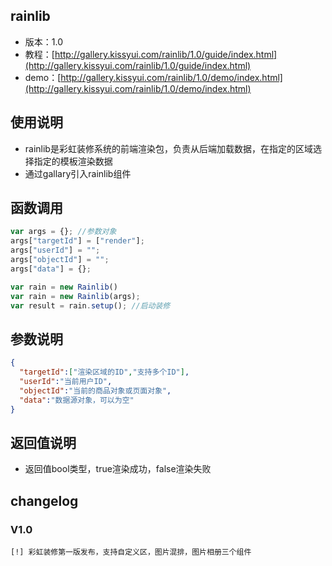 ## rainlib

* 版本：1.0
* 教程：[http://gallery.kissyui.com/rainlib/1.0/guide/index.html](http://gallery.kissyui.com/rainlib/1.0/guide/index.html)
* demo：[http://gallery.kissyui.com/rainlib/1.0/demo/index.html](http://gallery.kissyui.com/rainlib/1.0/demo/index.html)

## 使用说明
  * rainlib是彩虹装修系统的前端渲染包，负责从后端加载数据，在指定的区域选择指定的模板渲染数据
  * 通过gallary引入rainlib组件
## 函数调用
``` javascript
var args = {}; //参数对象
args["targetId"] = ["render"];
args["userId"] = "";
args["objectId"] = "";
args["data"] = {};

var rain = new Rainlib()
var rain = new Rainlib(args);
var result = rain.setup(); //启动装修
```
## 参数说明
``` json
{ 
  "targetId":["渲染区域的ID","支持多个ID"],
  "userId":"当前用户ID",
  "objectId":"当前的商品对象或页面对象",
  "data":"数据源对象，可以为空"
}
```
## 返回值说明
* 返回值bool类型，true渲染成功，false渲染失败


## changelog

### V1.0

    [!] 彩虹装修第一版发布，支持自定义区，图片混排，图片相册三个组件




